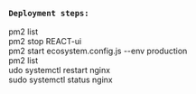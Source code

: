 
### `Deployment steps:`

  pm2 list<br />
  pm2 stop REACT-ui<br />
  pm2 start ecosystem.config.js --env production<br />
  pm2 list<br />
  udo systemctl restart nginx<br />
  sudo systemctl status nginx<br />
